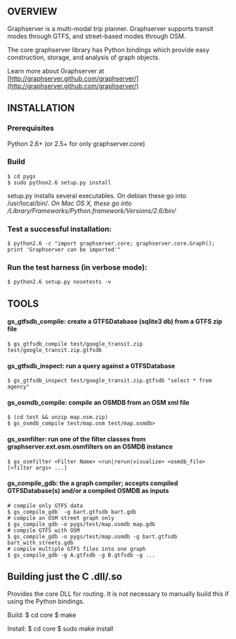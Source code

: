## OVERVIEW 

Graphserver is a multi-modal trip planner. Graphserver supports transit modes
through GTFS, and street-based modes through OSM.

The core graphserver library has Python bindings which provide easy construction, 
storage, and analysis of graph objects.

Learn more about Graphserver at [http://graphserver.github.com/graphserver/](http://graphserver.github.com/graphserver/)

## INSTALLATION

### Prerequisites
Python 2.6+ (or 2.5+ for only graphserver.core)

### Build

    $ cd pygs
    $ sudo python2.6 setup.py install

setup.py installs several executables.  On debian these go into /usr/local/bin/*.
On Mac OS X, these go into
/Library/Frameworks/Python.framework/Versions/2.6/bin/*

### Test a successful installation:
    $ python2.6 -c "import graphserver.core; graphserver.core.Graph(); print 'Graphserver can be imported'"

### Run the test harness (in verbose mode):
    $ python2.6 setup.py nosetests -v

## TOOLS

#### gs_gtfsdb_compile: create a GTFSDatabase (sqlite3 db) from a GTFS zip file
    $ gs_gtfsdb_compile test/google_transit.zip test/google_transit.zip.gtfsdb

#### gs_gtfsdb_inspect: run a query against a GTFSDatabase
    $ gs_gtfsdb_inspect test/google_transit.zip.gtfsdb "select * from agency"

#### gs_osmdb_compile: compile an OSMDB from an OSM xml file
    $ (cd test && unzip map.osm.zip)
    $ gs_osmdb_compile test/map.osm test/map.osmdb>

#### gs_osmfilter: run one of the filter classes from graphserver.ext.osm.osmfilters on an OSMDB instance
    $ gs_osmfilter <Filter Name> <run|rerun|visualize> <osmdb_file> [<filter args> ...]

#### gs_compile_gdb: the a graph compiler; accepts compiled GTFSDatabase(s) and/or a compiled OSMDB as inputs
    # compile only GTFS data
    $ gs_compile_gdb` -g bart.gtfsdb bart.gdb
    # compile an OSM street graph only
    $ gs_compile_gdb -o pygs/test/map.osmdb map.gdb
    # compile GTFS with OSM
    $ gs_compile_gdb -o pygs/test/map.osmdb -g bart.gtfsdb bart_with_streets.gdb
    # compile multiple GTFS files into one graph 
    $ gs_compile_gdb -g A.gtfsdb -g B.gtfsdb -g ... 
   
## Building just the C .dll/.so

Provides the core DLL for routing. It is not necessary to manually build this if
using the Python bindings.

Build:
    $ cd core
    $ make

Install:
    $ cd core
    $ sudo make install

